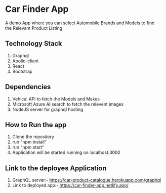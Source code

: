# Car Finder App

A demo App where you can select Automobile Brands and Models to find the Relevant Product Listing

## Technology Stack

1. Graphql
2. Apollo-client
3. React
4. Bootstrap

## Dependencies

1. Vehical API to fetch the Models and Makes
2. Microsoft Azure AI search to fetch the relevent images
3. NodeJS server for graphql hosting

## How to Run the app

1. Clone the repository
2. run "npm install"
3. run "npm start"
4. Application will be started running on localhost:3000

## Link to the deployes Application
1. GraphQL server:- https://car-product-catalogue.herokuapp.com/graphql
2. Link to deployed app:- https://car-finder-app.netlify.app/
